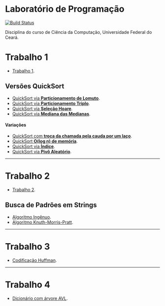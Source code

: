 # Laboratório de Programação

[![Build Status](https://travis-ci.org/joemccann/dillinger.svg?branch=master)](https://travis-ci.org/joemccann/dillinger)

Disciplina do curso de Ciência da Computação, Universidade Federal do Ceará.

# Trabalho 1
* [Trabalho 1](QuickSort/Trabalho/TrabalhoLabProg.cpp).

## Versões QuickSort

* [QuickSort via **Particionamento de Lomuto**](QuickSort/ParticaoLomuto.cpp).
* [QuickSort via **Particionamento Triplo**](QuickSort/ParticaoTripla.cpp).
* [QuickSort via **Seleção Hoare**](QuickSort/SelecaoHoare.cpp).
* [QuickSort via **Mediana das Medianas**](QuickSort/BFPRT.cpp).
#### Variações
* [QuickSort com **troca da chamada pela cauda por um laço**](QuickSort/QuickSortLaco.cpp).
* [QuickSort **O(log n) de memória**](QuickSort/QuickSortMemoria.cpp).
* [QuickSort via **Índice**](QuickSort/QuickSortIndice.cpp).
* [QuickSort via **Pivô Aleatório**](QuickSort/QuickSortAleatorio.cpp).

---

# Trabalho 2
* [Trabalho 2](SearchPadroesInString/Trabalho2.cpp).
## Busca de Padrões em Strings
* [Algoritmo Ingênuo](SearchPadroesInString/ForcaBruta.cpp).
* [Algoritmo Knuth-Morris-Pratt](SearchPadroesInString/KnuthMorrisPratt.cpp).

---

# Trabalho 3
* [Codificação Huffman](CodificacaoHuffman/Trabalho.cpp).

---

# Trabalho 4
* [Dicionário com árvore AVL](DictWithAVL/AVL.cpp).



